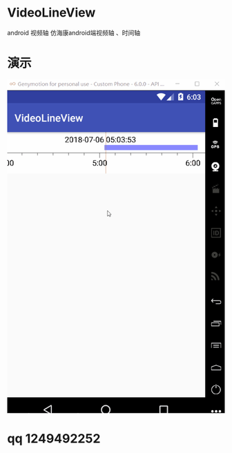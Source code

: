 # VideoLineView
android 视频轴  仿海康android端视频轴 、时间轴

# 演示
![图片说明1](https://github.com/cdoer/VideoLineView/blob/master/app/src/main/assets/demo.gif)

# qq 1249492252
